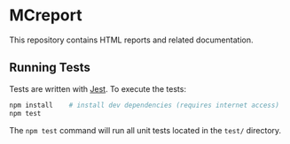 # MCreport

This repository contains HTML reports and related documentation.

## Running Tests

Tests are written with [Jest](https://jestjs.io/). To execute the tests:

```bash
npm install    # install dev dependencies (requires internet access)
npm test
```

The `npm test` command will run all unit tests located in the `test/` directory.
